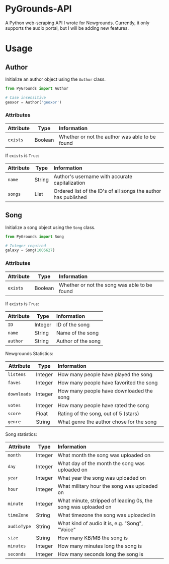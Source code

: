 # PyGrounds-API

A Python web-scraping API I wrote for Newgrounds. Currently, it only supports the audio portal, but I will be adding new features.

# Usage

## Author

Initialize an author object using the `Author` class.

``` Python
from PyGrounds import Author

# Case insensitive
geoxor = Author('geoxor')
```

### Attributes

| Attribute | Type | Information |
| - | - | :- |
| `exists` | Boolean | Whether or not the author was able to be found |

If `exists` is `True`:

| Attribute | Type | Information |
| - | - | :- |
| `name` | String | Author's username with accurate capitalization |
| `songs` | List | Ordered list of the ID's of all songs the author has published |

## Song

Initialize a song object using the `Song` class.

``` Python
from PyGrounds import Song

# Integer required
galaxy = Song(1006627)
```

### Attributes

| Attribute| Type | Information |
| - | - | :- |
| `exists` | Boolean | Whether or not the song was able to be found |

If `exists` is `True`:

| Attribute| Type | Information |
| - | - | :- |
| `ID` | Integer | ID of the song |
| `name` | String | Name of the song |
| `author` | String | Author of the song |

Newgrounds Statistics:

| Attribute| Type | Information |
| - | - | :- |
| `listens` | Integer | How many people have played the song |
| `faves` | Integer | How many people have favorited the song |
| `downloads` | Integer | How many people have downloaded the song |
| `votes` | Integer | How many people have rated the song |
| `score` | Float | Rating of the song, out of 5 (stars) |
| `genre` | String | What genre the author chose for the song |

Song statistics:

| Attribute| Type | Information |
| - | - | :- |
| `month` | Integer | What month the song was uploaded on |
| `day` | Integer | What day of the month the song was uploaded on |
| `year` | Integer | What year the song was uploaded on |
| `hour` | Integer | What military hour the song was uploaded on |
| `minute` | Integer | What minute, stripped of leading 0s, the song was uploaded on |
| `timeZone` | String | What timezone the song was uploaded in |
| `audioType` | String | What kind of audio it is, e.g. "Song", "Voice" |
| `size` | String | How many KB/MB the song is |
| `minutes` | Integer | How many minutes long the song is |
| `seconds` | Integer | How many seconds long the song is |
